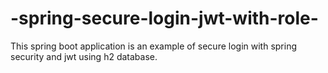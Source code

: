# -spring-secure-login-jwt-with-role-
This spring boot application is an example of secure login with spring security and jwt using h2 database. 
